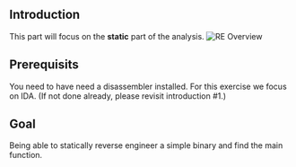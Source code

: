 ## Introduction
This part will focus on the **static** part of the analysis.
   ![RE Overview](./images/domainPlaceholder.png)

## Prerequisits
You need to have need a disassembler installed. For this exercise we focus on IDA.
(If not done already, please revisit introduction #1.)

## Goal
Being able to statically reverse engineer a simple binary and find the main function.